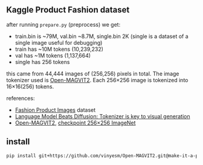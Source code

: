 ## Kaggle Product Fashion dataset

after running `prepare.py` (preprocess) we get:

- train.bin is ~79M, val.bin ~8.7M, single.bin 2K (single is a dataset of a single image useful for debugging)
- train has ~10M tokens (10,239,232)
- val has ~1M tokens (1,137,664)
- single has 256 tokens

this came from 44,444 images of (256,256) pixels in total. The image tokenizer used is [Open-MAGVIT2](https://github.com/TencentARC/Open-MAGVIT2/tree/main). Each 256×256 image is tokenized into 16×16(256) tokens. 

references:

- [Fashion Product Images](https://www.kaggle.com/datasets/paramaggarwal/fashion-product-images-dataset) dataset
- [Language Model Beats Diffusion: Tokenizer is key to visual generation](https://magvit.cs.cmu.edu/v2/)
- [Open-MAGVIT2](https://github.com/TencentARC/Open-MAGVIT2/tree/main), [checkpoint 256×256 ImageNet](https://huggingface.co/TencentARC/Open-MAGVIT2/blob/main/imagenet_256_L.ckpt)


## install

```bash
pip install git+https://github.com/vinyesm/Open-MAGVIT2.git@make-it-a-package
```